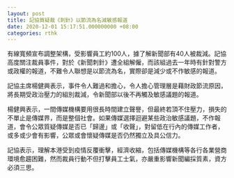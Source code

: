 ```yaml
---
layout: post
title: 記協質疑裁《刺針》以節流為名減敏感報道
date: 2020-12-01 15:17:51.000000000 +08:00
categories: rthk
---
```


有線寬頻宣布調整架構，受影響員工約100人，據了解新聞部有40人被裁減。記協高度關注裁員事件，對於《新聞刺針》遭全組解僱，而該組過去一年時有針對警方或政權的報道，不難令人聯想是以節流為名，實際卻是減少或不作敏感的報道。

記協主席楊健興表示，事件令人難過和擔心，令人擔心管理層是藉財政節流原因，將長期受政治壓力的組別裁減，令新聞部以後不再觸及敏感議題的報道。

楊健興表示，一間傳媒機構要用很長時間建立聲譽，但最終若頂不住壓力，損失的不單止是傳媒界，而是整個社會。如果傳媒選擇迴避某些政治敏感議題，不作報道，會令公眾質疑傳媒是否已「歸邊」或「收聲」，對留低在行內的傳媒工作者，或多或少會有影響，公眾或會懷疑傳媒是否仍然獨立及具公信力。

記協表示，理解本港受到疫情反覆衝擊，經濟收縮，包括傳媒機構等各行各業營商環境愈趨困難，然而裁員行動不但打擊員工士氣，亦嚴重影響新聞編採質素，資方必須三思。
